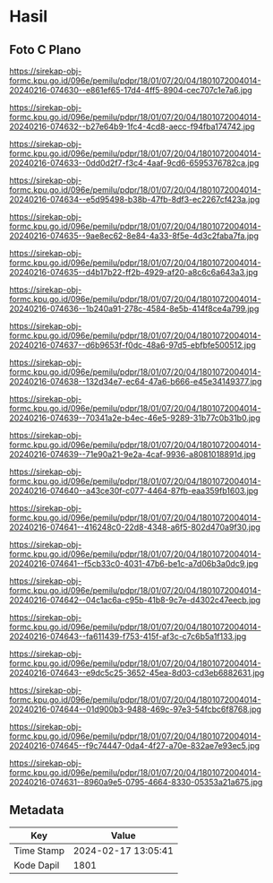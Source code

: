 # Hasil

## Foto C Plano

https://sirekap-obj-formc.kpu.go.id/096e/pemilu/pdpr/18/01/07/20/04/1801072004014-20240216-074630--e861ef65-17d4-4ff5-8904-cec707c1e7a6.jpg

https://sirekap-obj-formc.kpu.go.id/096e/pemilu/pdpr/18/01/07/20/04/1801072004014-20240216-074632--b27e64b9-1fc4-4cd8-aecc-f94fba174742.jpg

https://sirekap-obj-formc.kpu.go.id/096e/pemilu/pdpr/18/01/07/20/04/1801072004014-20240216-074633--0dd0d2f7-f3c4-4aaf-9cd6-6595376782ca.jpg

https://sirekap-obj-formc.kpu.go.id/096e/pemilu/pdpr/18/01/07/20/04/1801072004014-20240216-074634--e5d95498-b38b-47fb-8df3-ec2267cf423a.jpg

https://sirekap-obj-formc.kpu.go.id/096e/pemilu/pdpr/18/01/07/20/04/1801072004014-20240216-074635--9ae8ec62-8e84-4a33-8f5e-4d3c2faba7fa.jpg

https://sirekap-obj-formc.kpu.go.id/096e/pemilu/pdpr/18/01/07/20/04/1801072004014-20240216-074635--d4b17b22-ff2b-4929-af20-a8c6c6a643a3.jpg

https://sirekap-obj-formc.kpu.go.id/096e/pemilu/pdpr/18/01/07/20/04/1801072004014-20240216-074636--1b240a91-278c-4584-8e5b-414f8ce4a799.jpg

https://sirekap-obj-formc.kpu.go.id/096e/pemilu/pdpr/18/01/07/20/04/1801072004014-20240216-074637--d6b9653f-f0dc-48a6-97d5-ebfbfe500512.jpg

https://sirekap-obj-formc.kpu.go.id/096e/pemilu/pdpr/18/01/07/20/04/1801072004014-20240216-074638--132d34e7-ec64-47a6-b666-e45e34149377.jpg

https://sirekap-obj-formc.kpu.go.id/096e/pemilu/pdpr/18/01/07/20/04/1801072004014-20240216-074639--70341a2e-b4ec-46e5-9289-31b77c0b31b0.jpg

https://sirekap-obj-formc.kpu.go.id/096e/pemilu/pdpr/18/01/07/20/04/1801072004014-20240216-074639--71e90a21-9e2a-4caf-9936-a8081018891d.jpg

https://sirekap-obj-formc.kpu.go.id/096e/pemilu/pdpr/18/01/07/20/04/1801072004014-20240216-074640--a43ce30f-c077-4464-87fb-eaa359fb1603.jpg

https://sirekap-obj-formc.kpu.go.id/096e/pemilu/pdpr/18/01/07/20/04/1801072004014-20240216-074641--416248c0-22d8-4348-a6f5-802d470a9f30.jpg

https://sirekap-obj-formc.kpu.go.id/096e/pemilu/pdpr/18/01/07/20/04/1801072004014-20240216-074641--f5cb33c0-4031-47b6-be1c-a7d06b3a0dc9.jpg

https://sirekap-obj-formc.kpu.go.id/096e/pemilu/pdpr/18/01/07/20/04/1801072004014-20240216-074642--04c1ac6a-c95b-41b8-9c7e-d4302c47eecb.jpg

https://sirekap-obj-formc.kpu.go.id/096e/pemilu/pdpr/18/01/07/20/04/1801072004014-20240216-074643--fa611439-f753-415f-af3c-c7c6b5a1f133.jpg

https://sirekap-obj-formc.kpu.go.id/096e/pemilu/pdpr/18/01/07/20/04/1801072004014-20240216-074643--e9dc5c25-3652-45ea-8d03-cd3eb6882631.jpg

https://sirekap-obj-formc.kpu.go.id/096e/pemilu/pdpr/18/01/07/20/04/1801072004014-20240216-074644--01d900b3-9488-469c-97e3-54fcbc6f8768.jpg

https://sirekap-obj-formc.kpu.go.id/096e/pemilu/pdpr/18/01/07/20/04/1801072004014-20240216-074645--f9c74447-0da4-4f27-a70e-832ae7e93ec5.jpg

https://sirekap-obj-formc.kpu.go.id/096e/pemilu/pdpr/18/01/07/20/04/1801072004014-20240216-074631--8960a9e5-0795-4664-8330-05353a21a675.jpg


## Metadata

| Key        | Value               |
| ---------- | ------------------- |
| Time Stamp | 2024-02-17 13:05:41 |
| Kode Dapil | 1801                |



